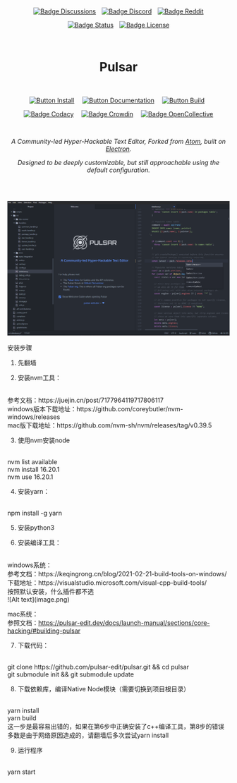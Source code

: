 
<br>

<div align = center>

[![Badge Discussions]][Discussions]  
[![Badge Discord]][Discord]  
[![Badge Reddit]][Reddit]

[![Badge Status]][Status]  
[![Badge License]][License]

<br>

# Pulsar

<br>

[![Button Install]][Install]   
[![Button Documentation]][Documentation]   
[![Button Build]][Build] 

[![Badge Codacy]][Codacy]   
[![Badge Crowdin]][Crowdin]   
[![Badge OpenCollective]][OpenCollective]

<br>

*A Community-led Hyper-Hackable Text Editor,*
*Forked from [Atom], built on [Electron].*

*Designed to be deeply customizable, but still*
*approachable using the default configuration.*


<br>
<br>

[![Preview]][#]

</div>

<!---------------------------{ Links }--------------------------->

[OpenCollective]: https://opencollective.com/pulsar-edit
[Discussions]: https://github.com/orgs/pulsar-edit/discussions
[Electron]: https://github.com/electron/electron
[Atom]: https://github.blog/2022-06-08-sunsetting-atom/
[Discord]: https://discord.gg/7aEbB9dGRT 'Join the Pulsar Discord today!'
[Crowdin]: https://crowdin.pulsar-edit.dev
[Status]: https://cirrus-ci.com/github/pulsar-edit/pulsar/master
[Codacy]: https://app.codacy.com/gh/pulsar-edit/pulsar
[Reddit]: https://www.reddit.com/r/pulsaredit/

[#]: #


<!---------------------------{ Documents }--------------------------->

[Documentation]: https://pulsar-edit.dev/docs/ 'Information how to use & work with Pulsar.'
[Install]: https://pulsar-edit.dev/docs/launch-manual/sections/getting-started/#installing-pulsar 'How to install Pulsar on your system.'
[Build]: https://pulsar-edit.dev/docs/launch-manual/sections/core-hacking/#building-pulsar 'Instructions on how to build Pulsar by yourself.'

[License]: LICENSE.md


<!---------------------------{ Images }--------------------------->

[Preview]: resources/readme.png 'Preview of the editor.'


<!---------------------------{ Badges }--------------------------->

[Badge OpenCollective]: https://opencollective.com/pulsar-edit/tiers/badge.svg
[Badge Discussions]: https://img.shields.io/github/discussions/pulsar-edit/.github?style=for-the-badge&labelColor=78af9f&color=5a8377
[Badge Upstream]: https://img.shields.io/badge/Upstream_Status-Sunset-966227.svg?style=for-the-badge&labelColor=c38033
[Badge Discord]: https://img.shields.io/badge/Discord-4b7494.svg?style=for-the-badge&labelColor=6399c4&logoColor=white&logo=Discord
[Badge License]: https://img.shields.io/badge/License-MIT-ac7f31.svg?style=for-the-badge&labelColor=e5ab42
[Badge Crowdin]: https://badges.crowdin.net/pulsar-edit/localized.svg
[Badge Codacy]: https://app.codacy.com/project/badge/Grade/24873ecb93dc4c1d865202ce5b24efc1
[Badge Reddit]: https://img.shields.io/reddit/subreddit-subscribers/pulsaredit?style=for-the-badge&label=Reddit&logoColor=white&logo=Reddit&labelColor=e05d44&color=b14835
[Badge Status]: https://img.shields.io/cirrus/github/pulsar-edit/pulsar?style=for-the-badge&labelColor=c77b7f&label=Build%20Status&color=8d575a


<!--------------------------{ Buttons }--------------------------->

[Button Documentation]: https://img.shields.io/badge/Documentation-6399c4?style=for-the-badge&logoColor=white&logo=GitBook
[Button Install]: https://img.shields.io/badge/Install-78af9f?style=for-the-badge&logoColor=white&logo=DocuSign
[Button Build]: https://img.shields.io/badge/Building-e5ab42?style=for-the-badge&logoColor=white&logo=GNUBash


安装步骤

1. 先翻墙

2. 安装nvm工具：
<br>
参考文档：https://juejin.cn/post/7177964119717806117
<br>
windows版本下载地址：https://github.com/coreybutler/nvm-windows/releases
<br>
mac版下载地址：https://github.com/nvm-sh/nvm/releases/tag/v0.39.5

3. 使用nvm安装node
<br>
nvm list available
<br>
nvm install 16.20.1
<br>
nvm use 16.20.1

4. 安装yarn：
<br>
npm install -g yarn

5. 安装python3

6. 安装编译工具：
<br>
windows系统：
<br>
参考文档：https://keqingrong.cn/blog/2021-02-21-build-tools-on-windows/
<br>
下载地址：https://visualstudio.microsoft.com/visual-cpp-build-tools/
<br>
按照默认安装，什么插件都不选
<br>
![Alt text](image.png)

mac系统：
<br>
参照文档：https://pulsar-edit.dev/docs/launch-manual/sections/core-hacking/#building-pulsar

7. 下载代码：
<br>
git clone https://github.com/pulsar-edit/pulsar.git && cd pulsar
<br>
git submodule init && git submodule update

8. 下载依赖库，编译Native Node模块（需要切换到项目根目录）
<br>
yarn install
<br>
yarn build
<br>
这一步是最容易出错的，如果在第6步中正确安装了c++编译工具，第8步的错误多数是由于网络原因造成的，请翻墙后多次尝试yarn install

9. 运行程序
<br>
yarn start